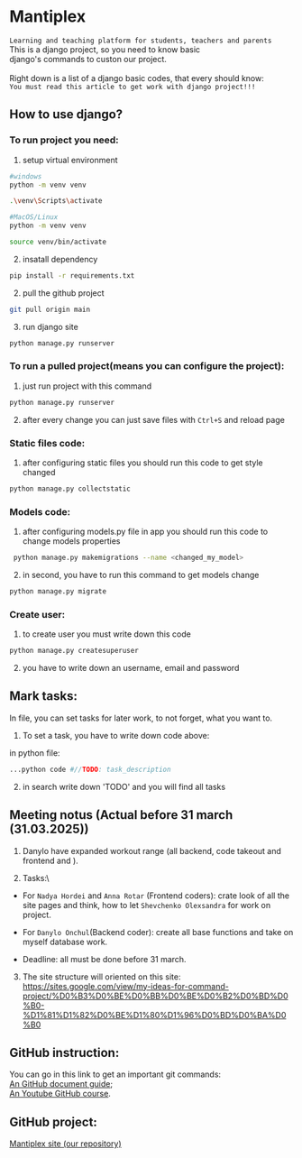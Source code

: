 # Mantiplex
```Learning and teaching platform for students, teachers and parents```\
This is a django project, so you need to know basic\
django's commands to custon our project.\
\
Right down is a list of a django basic codes, that every should know:\
```You must read this article to get work with django project!!!```

## How to use django?

### To run project you need:
1. setup virtual environment
```bash
#windows
python -m venv venv

.\venv\Scripts\activate

#MacOS/Linux
python -m venv venv

source venv/bin/activate
```

2. insatall dependency
```bash
pip install -r requirements.txt
```
2. pull the github project
```bash
git pull origin main 
```

3. run django site
```bash
python manage.py runserver
```

### To run a pulled project(means you can configure the project):
1. just run project with this command
```bash
python manage.py runserver
```
2. after every change you can just save files with ```Ctrl+S``` and reload page


### Static files code:
1. after configuring static files you should run this code to get style changed
```bash
python manage.py collectstatic
``` 

### Models code:
1. after configuring models.py file in app you should run this code to change models properties
```bash
 python manage.py makemigrations --name <changed_my_model>
``` 
2. in second, you have to run this command to get models change
```bash
python manage.py migrate
```

### Create user:
1. to create user you must write down this code
```bash
python manage.py createsuperuser
```
2. you have to write down an username, email and password

## Mark tasks:
In file, you can set tasks for later work, to not forget, what you want to.

1. To set a task, you have to write down code above:

in python file:
```bash
...python code #//TODO: task_description
```
2. in search write down 'TODO' and you will find all tasks

## Meeting notus (Actual before 31 march (31.03.2025))

1. Danylo have expanded workout range (all backend, code takeout and frontend and ).

2. Tasks:\
- For ```Nadya Hordei``` and ```Anna Rotar```
(Frontend coders): crate look of all the site pages and think, how to let ```Shevchenko Olexsandra``` for work on project.

- For ```Danylo Onchul```(Backend coder): create all base functions and take on myself database work.

- Deadline: all must be done before 31 march.

3. The site structure will oriented on this site: https://sites.google.com/view/my-ideas-for-command-project/%D0%B3%D0%BE%D0%BB%D0%BE%D0%B2%D0%BD%D0%B0-%D1%81%D1%82%D0%BE%D1%80%D1%96%D0%BD%D0%BA%D0%B0

## GitHub instruction:
You can go in this link to get an important git commands:\
[An GitHub document guide](https://docs.google.com/document/d/1ePXHZpycQqG8ReS46S621vizd7IvUzW-YrazYbT1o9I/edit?tab=t.0#heading=h.tgnriy2ij3q);\
[An Youtube GitHub course](https://www.youtube.com/playlist?list=PLenwk9TUJzJ6Vqurjtsg_PsCVirACH9SE).

## GitHub project:
[Mantiplex site (our repository)](https://github.com/Pashlikson/mantiplex/tree/main)